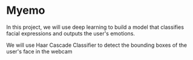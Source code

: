 # Myemo
In this project, we will use deep learning to build a model that classifies facial expressions and outputs the user's emotions.

We will use Haar Cascade Classifier to detect the bounding boxes of the user's face in the webcam
